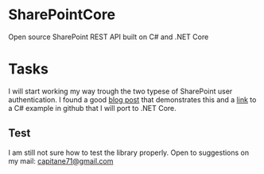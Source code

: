# SharePointCore
Open source SharePoint REST API built on C# and .NET Core

# Tasks
I will start working my way trough the two typese of SharePoint user authentication. I found a good [blog post](https://blog.sprider.org/2016/09/15/access-sharepoint-online-rest-api-via-google-postman-with-user-context/) that demonstrates this and a [link](https://github.com/sprider/wordpress/tree/master/Samples/SPOL_REST_Test) to a C# example in github that I will port to .NET Core.

## Test
I am still not sure how to test the library properly. Open to suggestions on my mail: capitane71@gmail.com
